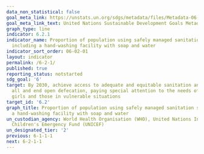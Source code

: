 ```yaml
---
data_non_statistical: false
goal_meta_link: https://unstats.un.org/sdgs/metadata/files/Metadata-06-02-01.pdf
goal_meta_link_text: United Nations Sustainable Development Goals Metadata (pdf 428kB)
graph_type: line
indicator: 6.2.1
indicator_name: Proportion of population using safely managed sanitation services,
  including a hand-washing facility with soap and water
indicator_sort_order: 06-02-01
layout: indicator
permalink: /6-2-1/
published: true
reporting_status: notstarted
sdg_goal: '6'
target: By 2030, achieve access to adequate and equitable sanitation and hygiene for
  all and end open defecation, paying special attention to the needs of women and
  girls and those in vulnerable situations
target_id: '6.2'
graph_title: Proportion of population using safely managed sanitation services, including
  a hand-washing facility with soap and water
un_custodian_agency: World Health Organisation (WHO), United Nations International
  Children's Emergency Fund (UNICEF)
un_designated_tier: '2'
previous: 6-1-1-1
next: 6-2-1-1
---
```

